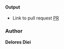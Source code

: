 #### Output 
- Link to pull request
[PR](https://github.com/Andela-ddiei/Inverted-Index/pull/11)

### Author
 **Delores Diei**